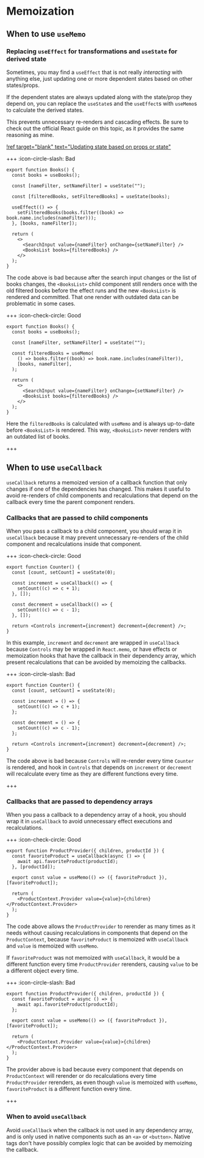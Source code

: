 # Memoization

## When to use `useMemo`

### Replacing `useEffect` for transformations and `useState` for derived state

Sometimes, you may find a `useEffect` that is not really _interacting_ with
anything else, just updating one or more dependent states based on other
states/props.

If the dependent states are always updated along with the state/prop they depend
on, you can replace the `useState`s and the `useEffect`s with `useMemo`s to
calculate the derived states.

This prevents unnecessary re-renders and cascading effects. Be sure to check out
the official React guide on this topic, as it provides the same reasoning as
mine.

[!ref target="blank" text="Updating state based on props or state"](https://react.dev/learn/you-might-not-need-an-effect#updating-state-based-on-props-or-state)

+++ :icon-circle-slash: Bad

```tsx
export function Books() {
  const books = useBooks();

  const [nameFilter, setNameFilter] = useState("");

  const [filteredBooks, setFilteredBooks] = useState(books);

  useEffect(() => {
    setFilteredBooks(books.filter((book) => book.name.includes(nameFilter)));
  }, [books, nameFilter]);

  return (
    <>
      <SearchInput value={nameFilter} onChange={setNameFilter} />
      <BooksList books={filteredBooks} />
    </>
  );
}
```

The code above is bad because after the search input changes or the list of
books changes, the `<BooksList>` child component still renders once with the old
filtered books before the effect runs and the new `<BooksList>` is rendered and
committed. That one render with outdated data can be problematic in some cases.

+++ :icon-check-circle: Good

```tsx
export function Books() {
  const books = useBooks();

  const [nameFilter, setNameFilter] = useState("");

  const filteredBooks = useMemo(
    () => books.filter((book) => book.name.includes(nameFilter)),
    [books, nameFilter],
  );

  return (
    <>
      <SearchInput value={nameFilter} onChange={setNameFilter} />
      <BooksList books={filteredBooks} />
    </>
  );
}
```

Here the `filteredBooks` is calculated with `useMemo` and is always up-to-date
before `<BooksList>` is rendered. This way, `<BooksList>` never renders with an
outdated list of books.

+++

## When to use `useCallback`

`useCallback` returns a memoized version of a callback function that only
changes if one of the dependencies has changed. This makes it useful to avoid
re-renders of child components and recalculations that depend on the callback
every time the parent component renders.

### Callbacks that are passed to child components

When you pass a callback to a child component, you should wrap it in
`useCallback` because it may prevent unnecessary re-renders of the child
component and recalculations inside that component.

+++ :icon-check-circle: Good

```tsx
export function Counter() {
  const [count, setCount] = useState(0);

  const increment = useCallback(() => {
    setCount((c) => c + 1);
  }, []);

  const decrement = useCallback(() => {
    setCount((c) => c - 1);
  }, []);

  return <Controls increment={increment} decrement={decrement} />;
}
```

In this example, `increment` and `decrement` are wrapped in `useCallback`
because `Controls` may be wrapped in `React.memo`, or have effects or
memoization hooks that have the callback in their dependency array, which
present recalculations that can be avoided by memoizing the callbacks.

+++ :icon-circle-slash: Bad

```tsx
export function Counter() {
  const [count, setCount] = useState(0);

  const increment = () => {
    setCount((c) => c + 1);
  };

  const decrement = () => {
    setCount((c) => c - 1);
  };

  return <Controls increment={increment} decrement={decrement} />;
}
```

The code above is bad because `Controls` will re-render every time `Counter` is
rendered, and hook in `Controls` that depends on `increment` or `decrement` will
recalculate every time as they are different functions every time.

+++

### Callbacks that are passed to dependency arrays

When you pass a callback to a dependency array of a hook, you should wrap it in
`useCallback` to avoid unnecessary effect executions and recalculations.

+++ :icon-check-circle: Good

```tsx
export function ProductProvider({ children, productId }) {
  const favoriteProduct = useCallback(async () => {
    await api.favoriteProduct(productId);
  }, [productId]);

  export const value = useMemo(() => ({ favoriteProduct }), [favoriteProduct]);

  return (
    <ProductContext.Provider value={value}>{children}</ProductContext.Provider>
  );
}
```

The code above allows the `ProductProvider` to rerender as many times as it
needs without causing recalculations in components that depend on the
`ProductContext`, because `favoriteProduct` is memoized with `useCallback` and
`value` is memoized with `useMemo`.

If `favoriteProduct` was not memoized with `useCallback`, it would be a
different function every time `ProductProvider` rerenders, causing `value` to be
a different object every time.

+++ :icon-circle-slash: Bad

```tsx
export function ProductProvider({ children, productId }) {
  const favoriteProduct = async () => {
    await api.favoriteProduct(productId);
  };

  export const value = useMemo(() => ({ favoriteProduct }), [favoriteProduct]);

  return (
    <ProductContext.Provider value={value}>{children}</ProductContext.Provider>
  );
}
```

The provider above is bad because every component that depends on
`ProductContext` will rerender or do recalculations every time `ProductProvider`
rerenders, as even though `value` is memoized with `useMemo`, `favoriteProduct`
is a different function every time.

+++

### When to avoid `useCallback`

Avoid `useCallback` when the callback is not used in any dependency array, and
is only used in native components such as an `<a>` or `<button>`. Native tags
don't have possibly complex logic that can be avoided by memoizing the callback.
